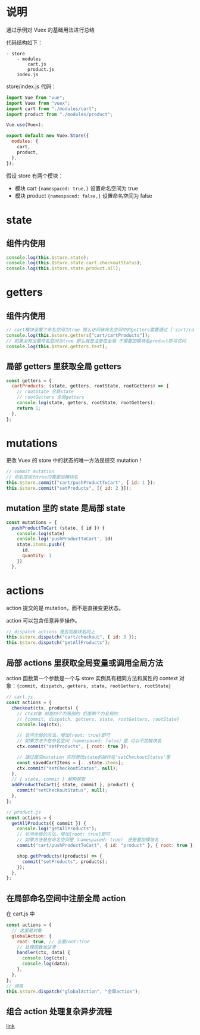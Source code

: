 # 说明

通过示例对 Vuex 的基础用法进行总结

代码结构如下：

```
- store
    - modules
        cart.js
        product.js
    index.js
```

store/index.js 代码：

```js
import Vue from "vue";
import Vuex from "vuex";
import cart from "./modules/cart";
import product from "./modules/product";

Vue.use(Vuex);

export default new Vuex.Store({
  modules: {
    cart,
    product,
  },
});
```

假设 store 有两个模块：

- 模块 cart `{namespaced: true,}` 设置命名空间为 true
- 模块 product `{namespaced: false,}` 设置命名空间为 false

# state

## 组件内使用

```js
console.log(this.$store.state);
console.log(this.$store.state.cart.checkoutStatus);
console.log(this.$store.state.product.all);
```

# getters

## 组件内使用

```js
// cart模块设置了命名空间为true 那么访问该命名空间中的getters需要通过 ['cart/cartProducts']属性
console.log(this.$store.getters["cart/cartProducts"]);
// 如果没有设置命名空间为true 那么就是注册在全局 不需要加模块名product即可访问
console.log(this.$store.getters.test);
```

## 局部 getters 里获取全局 getters

```js
const getters = {
  cartProducts: (state, getters, rootState, rootGetters) => {
    // rootState 全局state
    // rootGetters 全局getters
    console.log(state, getters, rootState, rootGetters);
    return 1;
  },
};
```

# mutations

更改 Vuex 的 store 中的状态的唯一方法是提交 mutation！

```js
// commit mutation
// 命名空间为true的需要加模块名
this.$store.commit("cart/pushProductToCart", { id: 1 });
this.$store.commit("setProducts", [{ id: 2 }]);
```

## mutation 里的 state 是局部 state

```js
const mutations = {
  pushProductToCart (state, { id }) {
    console.log(state)
    console.log('pushProductToCart', id)
    state.items.push({
      id,
      quantity: 1
    })
  },
```

# actions

action 提交的是 mutation，而不是直接变更状态。

action 可以包含任意异步操作。

```js
// dispatch actions 是否加模块名同上
this.$store.dispatch("cart/checkout", { id: 3 });
this.$store.dispatch("getAllProducts");
```

## 局部 actions 里获取全局变量或调用全局方法

action 函数第一个参数是一个与 store 实例具有相同方法和属性的 context 对象：`{commit, dispatch, getters, state, rootGetters, rootState}`

```js
// cart.js
const actions = {
  checkout(ctx, products) {
    // ctx对象 前面四个为局部的 后面两个为全局的
    // {commit, dispatch, getters, state, rootGetters, rootState}
    console.log(ctx);

    // 访问全局的方法，增加{root: true}即可
    // 如果方法不在命名空间（namespaced: false）里 可以不加模块名
    ctx.commit("setProducts", { root: true });

    // 通过提交mutation 实际修改state的操作在'setCheckoutStatus'里
    const savedCartItems = [...state.items];
    ctx.commit("setCheckoutStatus", null);
  },
  // { state, commit } 解构获取
  addProductToCart({ state, commit }, product) {
    commit("setCheckoutStatus", null);
  },
};
```

```js
// product.js
const actions = {
  getAllProducts({ commit }) {
    console.log("getAllProducts");
    // 访问全局的方法，增加{root: true}即可
    // 如果方法是在命名空间里（namespaced: true） 还是要加模块名
    commit("cart/pushProductToCart", { id: "product" }, { root: true });

    shop.getProducts((products) => {
      commit("setProducts", products);
    });
  },
};
```

## 在局部命名空间中注册全局 action

在 cart.js 中

```js
const actions = {
  // 这里是对象
  globalAction: {
    root: true, // 设置root:true
    // 处理函数放这里
    handler(ctx, data) {
      console.log(ctx);
      console.log(data);
    },
  },
};
// 调用
this.$store.dispatch("globalAction", "全局action");
```

## 组合 action 处理复杂异步流程

[link](https://vuex.vuejs.org/zh/guide/actions.html#%E7%BB%84%E5%90%88-action)
